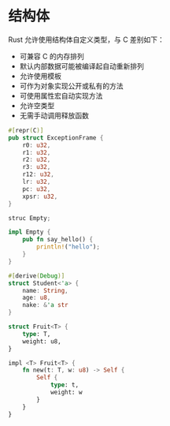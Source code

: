 
# 结构体
Rust 允许使用结构体自定义类型，与 C 差别如下：
- 可兼容 C 的内存排列
- 默认内部数据可能被编译起自动重新排列
- 允许使用模板
- 可作为对象实现公开或私有的方法
- 可使用属性宏自动实现方法
- 允许空类型
- 无需手动调用释放函数

``` rust
#[repr(C)]
pub struct ExceptionFrame {
    r0: u32,
    r1: u32,
    r2: u32,
    r3: u32,
    r12: u32,
    lr: u32,
    pc: u32,
    xpsr: u32,
}

struc Empty;

impl Empty {
    pub fn say_hello() {
        println!("hello");
    }
}

#[derive(Debug)]
struct Student<'a> {
    name: String,
    age: u8,
    nake: &'a str
}

struct Fruit<T> {
    type: T,
    weight: u8,
}

impl <T> Fruit<T> {
    fn new(t: T, w: u8) -> Self {
        Self {
            type: t,
            weight: w
        }
    }
}

```